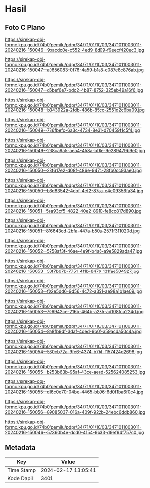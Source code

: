# Hasil

## Foto C Plano

https://sirekap-obj-formc.kpu.go.id/74b0/pemilu/pdpr/34/71/01/10/03/3471011003011-20240216-150046--9bacdc0e-c552-4ed9-8d09-f9eecf420ec3.jpg

https://sirekap-obj-formc.kpu.go.id/74b0/pemilu/pdpr/34/71/01/10/03/3471011003011-20240216-150047--a0656083-0f76-4a59-b1a8-c087e8c876ab.jpg

https://sirekap-obj-formc.kpu.go.id/74b0/pemilu/pdpr/34/71/01/10/03/3471011003011-20240216-150047--d6bef6e7-bdc2-4b87-8752-325eb49a16f6.jpg

https://sirekap-obj-formc.kpu.go.id/74b0/pemilu/pdpr/34/71/01/10/03/3471011003011-20240216-150048--b343922a-2fdb-486b-85cc-2551d2c6ba09.jpg

https://sirekap-obj-formc.kpu.go.id/74b0/pemilu/pdpr/34/71/01/10/03/3471011003011-20240216-150049--736fbefc-6a3c-4734-8e31-d70459f1c5f4.jpg

https://sirekap-obj-formc.kpu.go.id/74b0/pemilu/pdpr/34/71/01/10/03/3471011003011-20240216-150049--268ca9a5-aea4-458a-bf6e-9e289479b9e0.jpg

https://sirekap-obj-formc.kpu.go.id/74b0/pemilu/pdpr/34/71/01/10/03/3471011003011-20240216-150050--23f617e2-d08f-486e-947c-28fb0cc93ae0.jpg

https://sirekap-obj-formc.kpu.go.id/74b0/pemilu/pdpr/34/71/01/10/03/3471011003011-20240216-150050--b6d83542-4cbf-4ef2-87aa-e4e09356fa34.jpg

https://sirekap-obj-formc.kpu.go.id/74b0/pemilu/pdpr/34/71/01/10/03/3471011003011-20240216-150051--5ea93cf5-4822-40e2-8910-fe8cc817d890.jpg

https://sirekap-obj-formc.kpu.go.id/74b0/pemilu/pdpr/34/71/01/10/03/3471011003011-20240216-150051--816643cd-2bfa-447a-b50a-2571f311020d.jpg

https://sirekap-obj-formc.kpu.go.id/74b0/pemilu/pdpr/34/71/01/10/03/3471011003011-20240216-150052--5258af3f-46ae-4e9f-b4a6-a9e5829ada47.jpg

https://sirekap-obj-formc.kpu.go.id/74b0/pemilu/pdpr/34/71/01/10/03/3471011003011-20240216-150053--38f7b67b-7751-4f1b-8476-131fae504927.jpg

https://sirekap-obj-formc.kpu.go.id/74b0/pemilu/pdpr/34/71/01/10/03/3471011003011-20240216-150053--f02e5dd6-9d56-4c72-a351-ae98a1b1ae09.jpg

https://sirekap-obj-formc.kpu.go.id/74b0/pemilu/pdpr/34/71/01/10/03/3471011003011-20240216-150053--706942ce-216b-464b-a235-ad108fca224d.jpg

https://sirekap-obj-formc.kpu.go.id/74b0/pemilu/pdpr/34/71/01/10/03/3471011003011-20240216-150054--8a8fb9df-3daf-4ded-9b0f-a59acda50c4a.jpg

https://sirekap-obj-formc.kpu.go.id/74b0/pemilu/pdpr/34/71/01/10/03/3471011003011-20240216-150054--530cb72a-9fe6-4374-b7bf-f157424d2698.jpg

https://sirekap-obj-formc.kpu.go.id/74b0/pemilu/pdpr/34/71/01/10/03/3471011003011-20240216-150055--b253b63b-95af-43ce-aeed-525624085253.jpg

https://sirekap-obj-formc.kpu.go.id/74b0/pemilu/pdpr/34/71/01/10/03/3471011003011-20240216-150055--d16c0e70-04be-4465-bb96-6d0f1ba6f0c4.jpg

https://sirekap-obj-formc.kpu.go.id/74b0/pemilu/pdpr/34/71/01/10/03/3471011003011-20240216-150056--89085037-016a-409f-922b-24ebc6ddb860.jpg

https://sirekap-obj-formc.kpu.go.id/74b0/pemilu/pdpr/34/71/01/10/03/3471011003011-20240216-150046--52360b4e-dcd0-4154-9b33-d9ef94f757c0.jpg


## Metadata

| Key        | Value               |
| ---------- | ------------------- |
| Time Stamp | 2024-02-17 13:05:41 |
| Kode Dapil | 3401                |



